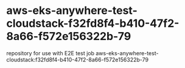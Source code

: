 # aws-eks-anywhere-test-cloudstack-f32fd8f4-b410-47f2-8a66-f572e156322b-79
repository for use with E2E test job aws-eks-anywhere-test-cloudstack:f32fd8f4-b410-47f2-8a66-f572e156322b-79
